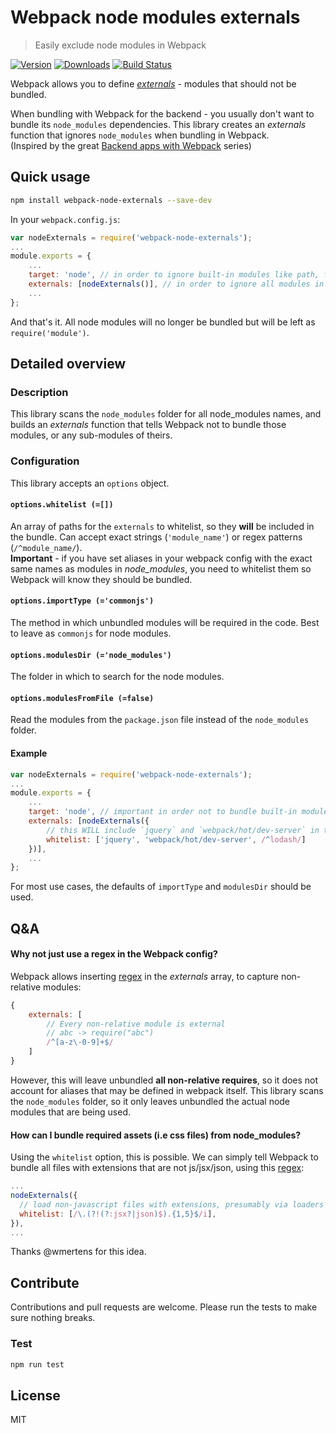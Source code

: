 Webpack node modules externals
==============================
> Easily exclude node modules in Webpack

[![Version](https://img.shields.io/npm/v/webpack-node-externals.svg)](https://www.npmjs.org/package/webpack-node-externals)
[![Downloads](https://img.shields.io/npm/dm/webpack-node-externals.svg)](https://www.npmjs.org/package/webpack-node-externals)
[![Build Status](https://travis-ci.org/liady/webpack-node-externals.svg?branch=master)](https://travis-ci.org/liady/webpack-node-externals)

Webpack allows you to define [*externals*](https://webpack.github.io/docs/configuration.html#externals) - modules that should not be bundled.

When bundling with Webpack for the backend - you usually don't want to bundle its `node_modules` dependencies.
This library creates an *externals* function that ignores `node_modules` when bundling in Webpack.<br/>(Inspired by the great [Backend apps with Webpack](http://jlongster.com/Backend-Apps-with-Webpack--Part-I) series)

## Quick usage
```sh
npm install webpack-node-externals --save-dev
```

In your `webpack.config.js`:
```js
var nodeExternals = require('webpack-node-externals');
...
module.exports = {
    ...
    target: 'node', // in order to ignore built-in modules like path, fs, etc.
    externals: [nodeExternals()], // in order to ignore all modules in node_modules folder
    ...
};
```
And that's it. All node modules will no longer be bundled but will be left as `require('module')`.

## Detailed overview
### Description
This library scans the `node_modules` folder for all node_modules names, and builds an *externals* function that tells Webpack not to bundle those modules, or any sub-modules of theirs.

### Configuration
This library accepts an `options` object.

#### `options.whitelist (=[])`
An array of paths for the `externals` to whitelist, so they **will** be included in the bundle. Can accept exact strings (`'module_name'`) or regex patterns (`/^module_name/`).
<br/>**Important** - if you have set aliases in your webpack config with the exact same names as modules in *node_modules*, you need to whitelist them so Webpack will know they should be bundled.

#### `options.importType (='commonjs')`
The method in which unbundled modules will be required in the code. Best to leave as `commonjs` for node modules.

#### `options.modulesDir (='node_modules')`
The folder in which to search for the node modules.

#### `options.modulesFromFile (=false)`
Read the modules from the `package.json` file instead of the `node_modules` folder.

#### Example
```js
var nodeExternals = require('webpack-node-externals');
...
module.exports = {
    ...
    target: 'node', // important in order not to bundle built-in modules like path, fs, etc.
    externals: [nodeExternals({
        // this WILL include `jquery` and `webpack/hot/dev-server` in the bundle, as well as `lodash/*`
        whitelist: ['jquery', 'webpack/hot/dev-server', /^lodash/]
    })],
    ...
};
```
    
For most use cases, the defaults of `importType` and `modulesDir` should be used.

## Q&A
#### Why not just use a regex in the Webpack config?
Webpack allows inserting [regex](https://webpack.github.io/docs/configuration.html#externals) in the *externals* array, to capture non-relative modules:
```js
{
    externals: [
        // Every non-relative module is external
        // abc -> require("abc")
        /^[a-z\-0-9]+$/
    ]
}
```
However, this will leave unbundled **all non-relative requires**, so it does not account for aliases that may be defined in webpack itself.
This library scans the `node_modules` folder, so it only leaves unbundled the actual node modules that are being used.

#### How can I bundle required assets (i.e css files) from node_modules?
Using the `whitelist` option, this is possible. We can simply tell Webpack to bundle all files with extensions that are not js/jsx/json, using this [regex](https://regexper.com/#%5C.(%3F!(%3F%3Ajs%7Cjson)%24).%7B1%2C5%7D%24):
```js
...
nodeExternals({
  // load non-javascript files with extensions, presumably via loaders
  whitelist: [/\.(?!(?:jsx?|json)$).{1,5}$/i],
}),
...
```
Thanks @wmertens for this idea.

## Contribute
Contributions and pull requests are welcome. Please run the tests to make sure nothing breaks.
### Test
```sh
npm run test
```

## License
MIT
